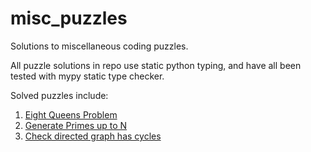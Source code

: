 # misc_puzzles
Solutions to miscellaneous coding puzzles.

All puzzle solutions in repo use static python typing, and have all been tested with mypy static type checker.

Solved puzzles include:
1. [Eight Queens Problem](eight_queens.py)
2. [Generate Primes up to N](generate_primes.py)
3. [Check directed graph has cycles](graph_cycle.py)
